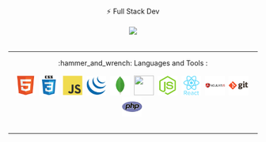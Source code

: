<div align="center"> ⚡ Full Stack Dev

</div><br />

<div align="center">
<img  src="https://user-images.githubusercontent.com/53094729/233466502-bc7a4834-7805-4333-9aa7-35ad54cee7b8.gif"/>
</div><br />



---


<div align="center">
:hammer_and_wrench: Languages and Tools : <br /><br />
<img src="https://github.com/devicons/devicon/blob/master/icons/html5/html5-original.svg"width="40" height="40"/>&nbsp;
<img src="https://github.com/devicons/devicon/blob/master/icons/css3/css3-original-wordmark.svg"width="40" height="40"/>&nbsp;
<img src="https://github.com/devicons/devicon/blob/master/icons/javascript/javascript-original.svg"width="40" height="40"/>&nbsp;
<img src="https://github.com/devicons/devicon/blob/master/icons/jquery/jquery-original.svg"width="40" height="40"/>&nbsp;
<img src="https://github.com/devicons/devicon/blob/master/icons/mongodb/mongodb-original.svg"width="40" height="40"/>&nbsp;
<img src="https://encrypted-tbn0.gstatic.com/images?q=tbn:ANd9GcQkYABEJ0S970i0pLbbyicu71EbTztNJMnupA&usqp=CAU" width="40" height="40"/>&nbsp;
<img src="https://github.com/devicons/devicon/blob/master/icons/nodejs/nodejs-original.svg"width="40" height="40"/>&nbsp;
<img src="https://github.com/devicons/devicon/blob/master/icons/react/react-original-wordmark.svg" title="React" alt="React" width="40" height="40"/>&nbsp;
<img src="https://github.com/devicons/devicon/blob/master/icons/angularjs/angularjs-original-wordmark.svg"width="40" height="40"/>&nbsp;
<img src="https://github.com/devicons/devicon/blob/master/icons/git/git-original-wordmark.svg"width="40" height="40"/>&nbsp;
<img src="https://github.com/devicons/devicon/blob/master/icons/php/php-original.svg"width="40" height="40"/>&nbsp;
</div><br />

---


<!--
**rbrown29/rbrown29** is a ✨ _special_ ✨ repository because its `README.md` (this file) appears on your GitHub profile.

Here are some ideas to get you started:

- 🔭 I’m currently working on ...
- 🌱 I’m currently learning ...
- 👯 I’m looking to collaborate on ...
- 🤔 I’m looking for help with ...
- 💬 Ask me about ...
- 📫 How to reach me: ...
- 😄 Pronouns: ...
- ⚡ Fun fact: ...
-->
